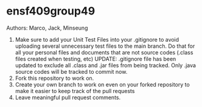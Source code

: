 # ensf409group49

Authors: Marco, Jack, Minseung

1. Make sure to add your Unit Test Files into your .gitignore to avoid uploading several unnecessary test files to the main branch. 
   Do that for all your personal files and documents that are not source codes (.class files created when testing, etc)
UPDATE: .gitignore file has been updated to exclude all .class and .jar files from being tracked. Only .java source codes
   will be tracked to commit now.
2. Fork this repository to work on.
3. Create your own branch to work on even on your forked repository to make it easier to keep track of the pull requests
4. Leave meaningful pull request comments.